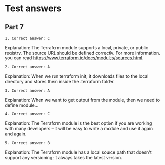 # Test answers

## Part 7

```
1. Correct answer: C
```
Explanation: The Terraform module supports a local, private, or public registry. The source URL should be defined correctly. For more information, you can read https://www.terraform.io/docs/modules/sources.html.

```
2. Correct answer: A
```
Explanation: When we run terraform init, it downloads files to the local directory and stores them inside the .terraform folder.

```
3. Correct answer: A
```
Explanation: When we want to get output from the module, then we need to define module.<modulename>.<outputname>.

```
4. Correct answer: C
```
Explanation: The Terraform module is the best option if you are working with many developers – it will be easy to write a module and use it again and again.

```
5. Correct answer: B
```
Explanation: The Terraform module has a local source path that doesn't support any versioning; it always takes the latest version.